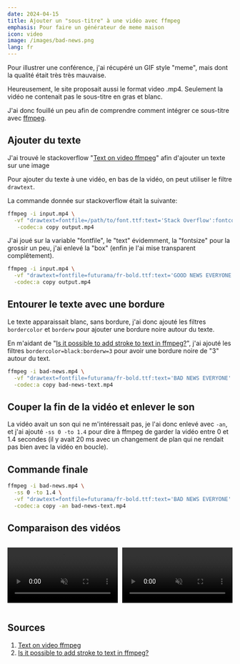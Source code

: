 ```yaml
---
date: 2024-04-15
title: Ajouter un "sous-titre" à une vidéo avec ffmpeg
emphasis: Pour faire un générateur de meme maison
icon: video
image: /images/bad-news.png
lang: fr
---
```


Pour illustrer une conférence, j'ai récupéré un GIF style "meme", mais dont la qualité était très très mauvaise.

Heureusement, le site proposait aussi le format video .mp4. Seulement la vidéo ne contenait pas le sous-titre en gras et blanc.

J'ai donc fouillé un peu afin de comprendre comment intégrer ce sous-titre avec [ffmpeg](https://ffmpeg.org/).

## Ajouter du texte

J'ai trouvé le stackoverflow "[Text on video ffmpeg](https://stackoverflow.com/questions/17623676/text-on-video-ffmpeg)" afin d'ajouter un texte sur une image

Pour ajouter du texte à une vidéo, en bas de la vidéo, on peut utiliser le filtre `drawtext`.

La commande donnée sur stackoverflow était la suivante:

```sh
ffmpeg -i input.mp4 \
  -vf "drawtext=fontfile=/path/to/font.ttf:text='Stack Overflow':fontcolor=white:fontsize=24:box=1:boxcolor=black@0.5:boxborderw=5:x=(w-text_w)/2:y=(h-text_h)/2" \
   -codec:a copy output.mp4
```

J'ai joué sur la variable "fontfile", le "text" évidemment, la "fontsize" pour la grossir un peu, j'ai enlevé la "box" (enfin je l'ai mise transparent complêtement).

```sh
ffmpeg -i input.mp4 \
  -vf "drawtext=fontfile=futurama/fr-bold.ttf:text='GOOD NEWS EVERYONE':fontcolor=white:fontsize=48:box=1:boxcolor=black@0.0:boxborderw=5:x=(w-text_w)/2:y=h-th-30" \
  -codec:a copy output.mp4
```

## Entourer le texte avec une bordure

Le texte apparaissait blanc, sans bordure, j'ai donc ajouté les filtres `bordercolor` et `borderw` pour ajouter une bordure noire autour du texte.

En m'aidant de "[Is it possible to add stroke to text in ffmpeg?](https://stackoverflow.com/questions/53631819/is-it-possible-to-add-stroke-to-text-in-ffmpeg)", j'ai ajouté les filtres `bordercolor=black:borderw=3` pour avoir une bordure noire de "3" autour du text.

```sh
ffmpeg -i bad-news.mp4 \
  -vf "drawtext=fontfile=futurama/fr-bold.ttf:text='BAD NEWS EVERYONE':fontcolor=white:bordercolor=black:borderw=3:fontsize=48:box=1:boxcolor=black@0.0:boxborderw=5:x=(w-text_w)/2:y=h-th-30" \
  -codec:a copy bad-news-text.mp4
```

## Couper la fin de la vidéo et enlever le son

La vidéo avait un son qui ne m'intéressait pas, je l'ai donc enlevé avec `-an`, et j'ai ajouté `-ss 0 -to 1.4` pour dire à ffmpeg de garder la vidéo entre 0 et 1.4 secondes (il y avait 20 ms avec un changement de plan qui ne rendait pas bien avec la vidéo en boucle).

## Commande finale

```sh
ffmpeg -i bad-news.mp4 \
  -ss 0 -to 1.4 \
  -vf "drawtext=fontfile=futurama/fr-bold.ttf:text='BAD NEWS EVERYONE':fontcolor=white:bordercolor=black:borderw=3:fontsize=48:box=1:boxcolor=black@0.0:boxborderw=5:x=(w-text_w)/2:y=h-th-30" \
  -codec:a copy -an bad-news-text.mp4
```

## Comparaison des vidéos

<style>
    .local-flex {
        display: flex; 
        flex-direction: row;
        justify-content: center; 
        align-content: center; 
        gap: 10px
    }

    @media (max-width: 600px) {
        .local-flex {
            flex-direction: column;
        }
    }

    .local-flex video {
        max-width: 100%
    }
</style>

<div class="local-flex">
    <p><video src="/images/posts/bad-news.mp4" autoplay loop muted></video></p>
    <p><video src="/images/posts/bad-news-text.mp4" autoplay loop muted></video></p>
</div>

## Sources

1. [Text on video ffmpeg](https://stackoverflow.com/questions/17623676/text-on-video-ffmpeg)
2. [Is it possible to add stroke to text in ffmpeg?](https://stackoverflow.com/questions/53631819/is-it-possible-to-add-stroke-to-text-in-ffmpeg)
